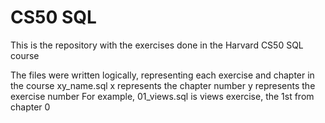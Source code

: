 # CS50 SQL
This is the repository with the exercises done in the Harvard CS50 SQL course

The files were written logically, representing each exercise and chapter in the course
xy_name.sql
x represents the chapter number
y represents the exercise number
For example, 01_views.sql is views exercise, the 1st from chapter 0

